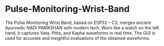 # Pulse-Monitoring-Wrist-Band
The Pulse Monitoring Wrist Band, based on ESP32 – C3, merges ancient Ayurvedic NADI PARIKSHAN with modern tech. Worn like a watch on the left hand, it captures Vata, Pitta, and Kapha waveforms in real time. The GUI is used for accurate and insightful evaluations of the obtained waveforms.
